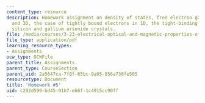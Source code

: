 ```yaml
---
content_type: resource
description: Homework assignment on density of states, free electron gas in 1D, 2D
  and 3D, the case of tightly bound electrons in 1D, the tight-binding method, and
  silicon and gallium arsenide crystals.
file: /media/courses/3-23-electrical-optical-and-magnetic-properties-of-materials-fall-2007/c292d599bd4591b7e66f1c4915cc90ff_ps5.pdf
file_type: application/pdf
learning_resource_types:
- Assignments
ocw_type: OCWFile
parent_title: Assignments
parent_type: CourseSection
parent_uid: 2a5647ca-7f8f-65bc-9a05-056a736fe505
resourcetype: Document
title: 'Homework #5'
uid: c292d599-bd45-91b7-e66f-1c4915cc90ff
---
```

